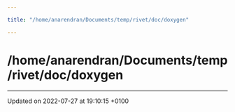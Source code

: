 ```yaml
---

title: "/home/anarendran/Documents/temp/rivet/doc/doxygen"

---
```


# /home/anarendran/Documents/temp/rivet/doc/doxygen








-------------------------------

Updated on 2022-07-27 at 19:10:15 +0100
